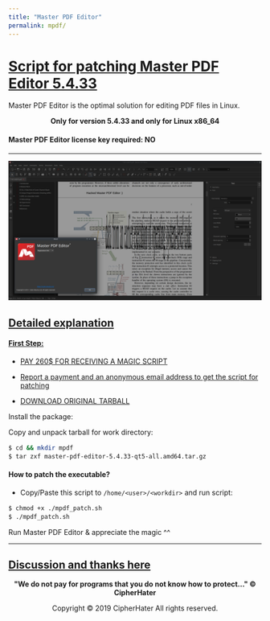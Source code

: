 ```yaml
---
title: "Master PDF Editor"
permalink: mpdf/
---
```


# [Script for patching Master PDF Editor 5.4.33](https://cipherhater.pro/mpdf/)

Master PDF Editor is the optimal solution for editing PDF files in Linux.

<center>
	<p><b>
		Only for version 5.4.33 and only for Linux x86_64
	</b></p>
</center>

#### Master PDF Editor license key required: NO

---

![MPDF](images/mpdf.jpg)


## [Detailed explanation]()


#### [First Step:]()


- [PAY 260$ FOR RECEIVING A MAGIC SCRIPT](https://en.cryptobadges.io/donate/13mzRviMxLg3HDojL7YJZajwtVLa124E8X)

- [Report a payment and an anonymous email address to get the script for patching](https://gist.github.com/cipherhater/4e75d4e4551db171de03e9618456a7ea)

- [DOWNLOAD ORIGINAL TARBALL](https://code-industry.net/free-pdf-editor/#get)


Install the package:

Copy and unpack tarball for work directory:

```bash
$ cd && mkdir mpdf
$ tar zxf master-pdf-editor-5.4.33-qt5-all.amd64.tar.gz
``` 

#### How to patch the executable? 


- Copy/Paste this script to `/home/<user>/<workdir>` and run script:

```bash
$ chmod +x ./mpdf_patch.sh
$ ./mpdf_patch.sh
```


 Run Master PDF Editor & appreciate the magic ^^
 
---

## [Discussion and thanks here](https://gist.github.com/cipherhater/4e75d4e4551db171de03e9618456a7ea)

<center>
    <p><b>
	"We do not pay for programs that you do not know how to protect..." &copy; CipherHater
    </b></p>
</center>

<center>
    <p>
	Copyright &copy; 2019 CipherHater All rights reserved.
    </p>
</center>
